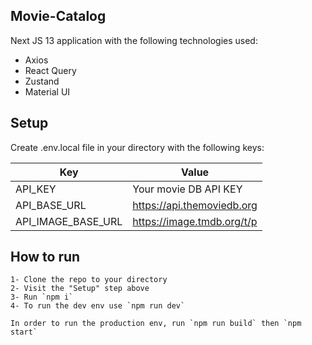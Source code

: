 ## Movie-Catalog

Next JS 13 application with the following technologies used:

- Axios
- React Query
- Zustand
- Material UI

## Setup

Create .env.local file in your directory with the following keys:

| Key                | Value                      |
| ------------------ | -------------------------- |
| API_KEY            | Your movie DB API KEY      |
| API_BASE_URL       | https://api.themoviedb.org |
| API_IMAGE_BASE_URL | https://image.tmdb.org/t/p |

## How to run

```
1- Clone the repo to your directory
2- Visit the "Setup" step above
3- Run `npm i`
4- To run the dev env use `npm run dev`

In order to run the production env, run `npm run build` then `npm start`

```
